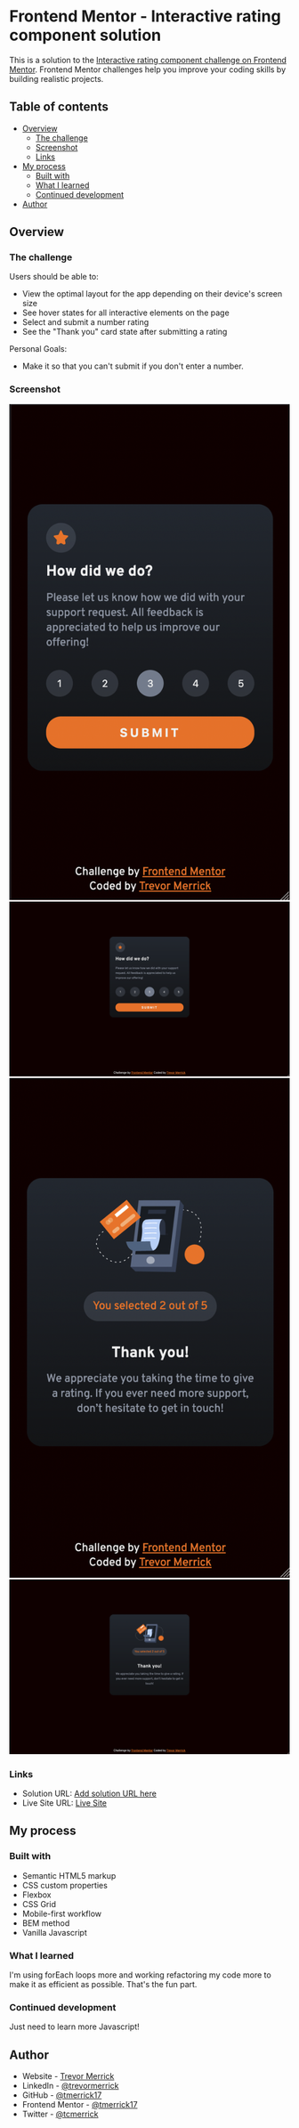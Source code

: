 # Frontend Mentor - Interactive rating component solution

This is a solution to the [Interactive rating component challenge on Frontend Mentor](https://www.frontendmentor.io/challenges/interactive-rating-component-koxpeBUmI). Frontend Mentor challenges help you improve your coding skills by building realistic projects.

## Table of contents

- [Overview](#overview)
  - [The challenge](#the-challenge)
  - [Screenshot](#screenshot)
  - [Links](#links)
- [My process](#my-process)
  - [Built with](#built-with)
  - [What I learned](#what-i-learned)
  - [Continued development](#continued-development)
- [Author](#author)


## Overview

### The challenge

Users should be able to:

- View the optimal layout for the app depending on their device's screen size
- See hover states for all interactive elements on the page
- Select and submit a number rating
- See the "Thank you" card state after submitting a rating

Personal Goals:
- Make it so that you can't submit if you don't enter a number.

### Screenshot

![](/design/screenshot-rating-mobile.png)
![](/design/screenshot-rating-desktop.png)
![](/design/screenshot-summary-mobile.png)
![](/design/screenshot-summary-desktop.png)


### Links

- Solution URL: [Add solution URL here](https://your-solution-url.com)
- Live Site URL: [Live Site](https://tmerrick17.github.io/interactive-rating-component/)

## My process

### Built with

- Semantic HTML5 markup
- CSS custom properties
- Flexbox
- CSS Grid
- Mobile-first workflow
- BEM method
- Vanilla Javascript

### What I learned

I'm using forEach loops more and working refactoring my code more to make it as efficient as possible.  That's the fun part.


### Continued development

Just need to learn more Javascript!

## Author

- Website - [Trevor Merrick](https://trevormerrick.com)
- LinkedIn - [@trevormerrick](https://www.linkedin.com/in/trevormerrick/)
- GitHub - [@tmerrick17](https://github.com/tmerrick17/)
- Frontend Mentor - [@tmerrick17](https://www.frontendmentor.io/profile/tmerrick17)
- Twitter - [@tcmerrick](https://www.twitter.com/tcmerrick)